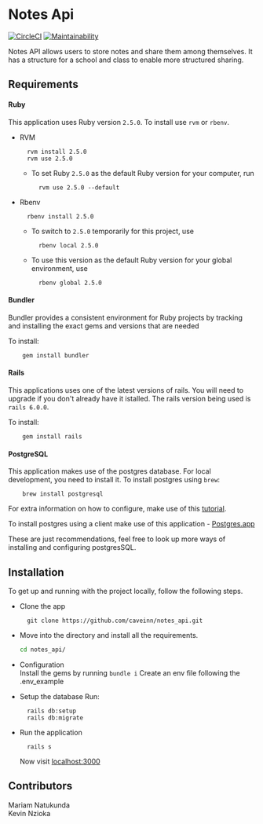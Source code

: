 # Notes Api

[![CircleCI](https://circleci.com/gh/caveinn/notes_api/tree/develop.svg?style=svg)](https://circleci.com/gh/caveinn/notes_api/tree/develop)
[![Maintainability](https://api.codeclimate.com/v1/badges/e4f6789e8bf48ff36204/maintainability)](https://codeclimate.com/github/caveinn/notes_api/maintainability)

Notes API allows users to store notes and share them among themselves. It has a structure for a school and class to enable more structured sharing.

## Requirements

#### Ruby

This application uses Ruby version `2.5.0`. To install use `rvm` or `rbenv`.

* RVM

        rvm install 2.5.0
        rvm use 2.5.0
    - To set Ruby `2.5.0` as the default Ruby version for your computer, run 
        
            rvm use 2.5.0 --default

* Rbenv

        rbenv install 2.5.0
    - To switch to `2.5.0` temporarily for this project, use 
            
            rbenv local 2.5.0
    
    - To use this version as the default Ruby version for your global environment, use 
            
            rbenv global 2.5.0

#### Bundler

Bundler provides a consistent environment for Ruby projects by tracking and installing the exact gems and versions that are needed

To install:

        gem install bundler

#### Rails

This applications uses one of the latest versions of rails. You will need to upgrade if you don't already have it istalled. The rails version being used is `rails 6.0.0`.

To install:

        gem install rails

#### PostgreSQL

This application makes use of the postgres database. For local development, you need to install it.
To install postgres using `brew`:

        brew install postgresql
    
For extra information on how to configure, make use of this [tutorial](https://www.codementor.io/engineerapart/getting-started-with-postgresql-on-mac-osx-are8jcopb).

To install postgres using a client make use of this application - [Postgres.app](https://postgresapp.com/)

These are just recommendations, feel free to look up more ways of installing and configuring postgresSQL.


## Installation

To get up and running with the project locally, follow the following steps.

* Clone the app

        git clone https://github.com/caveinn/notes_api.git

* Move into the directory and install all the requirements.

    ```bash
    cd notes_api/
    ```
* Configuration  
    Install the gems by running `bundle i`
    Create an env file following the .env_example

* Setup the database
    Run:

        rails db:setup
        rails db:migrate

* Run the application 

        rails s

    Now visit [localhost:3000](http://localhost:3000)


## Contributors
Mariam Natukunda  
Kevin Nzioka

